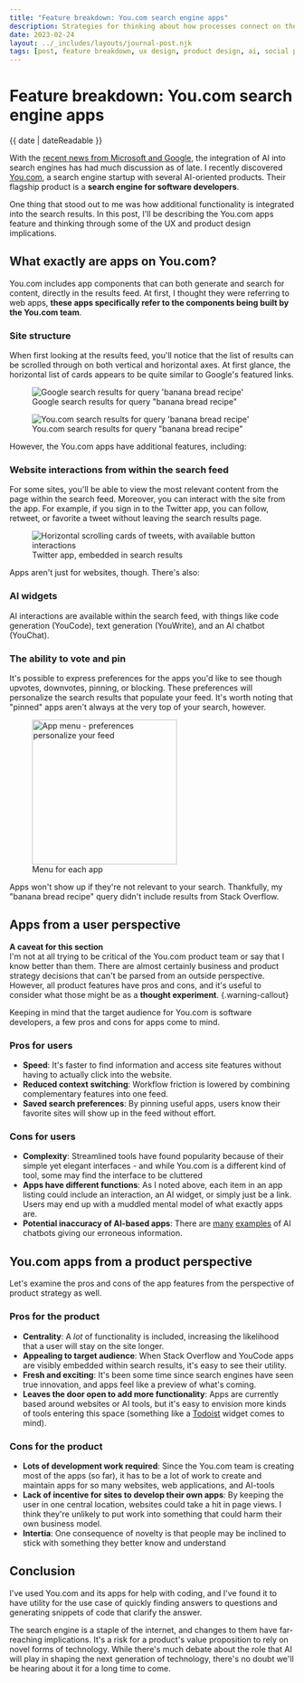 ```yaml
---
title: "Feature breakdown: You.com search engine apps"
description: Strategies for thinking about how processes connect on the broadest level
date: 2023-02-24
layout: ../_includes/layouts/journal-post.njk
tags: [post, feature breakdown, ux design, product design, ai, social posts]
---
```

# Feature breakdown: You.com search engine apps

<time datetime="{{ date | dateIso }}">{{ date | dateReadable }}</time>

With the [recent news from Microsoft and Google](https://www.theguardian.com/technology/2023/feb/21/techscape-google-bard-microsoft-big-ai-search), the integration of AI into search engines has had much discussion as of late. I recently discovered [You.com](you.com), a search engine startup with several AI-oriented products. Their flagship product is a **search engine for software developers**. 

One thing that stood out to me was how additional functionality is integrated into the search results. In this post, I'll be describing the You.com apps feature and thinking through some of the UX and product design implications.

## What exactly are apps on You.com? 

You.com includes app components that can both generate and search for content, directly in the results feed. At first, I thought they were referring to web apps, **these apps specifically refer to the components being built by the You.com team**.  

### Site structure

When first looking at the results feed, you'll notice that the list of results can be scrolled through on both vertical and horizontal axes.  At first glance, the horizontal list of cards appears to be quite similar to Google's featured links.  

<figure>
<img src="../../assets/images/you-search/google-search-banana-bread.webp" alt="Google search results for query 'banana bread recipe'" width="auto" height="auto">
<figcaption>Google search results for query "banana bread recipe"</figcaption>
</figure>

<figure>
<img src="../../assets/images/you-search/you-search-engine-results.webp" alt="You.com search results for query 'banana bread recipe'" width="auto" height="auto">
<figcaption>You.com search results for query "banana bread recipe"</figcaption>
</figure>

However, the You.com apps have additional features, including:

### Website interactions from within the search feed

For some sites, you'll be able to view the most relevant content from the page within the search feed. Moreover, you can interact with the site from the app. For example, if you sign in to the Twitter app, you can follow, retweet, or favorite a tweet without leaving the search results page.

<figure>
<img src="../../assets/images/you-search/you-twitter-app.webp" alt="Horizontal scrolling cards of tweets, with available button interactions" width="auto" height="auto">
<figcaption>Twitter app, embedded in search results</figcaption>
</figure>

Apps aren't just for websites, though. There's also:

### AI widgets

AI interactions are available within the search feed, with things like code generation (YouCode), text generation (YouWrite), and an AI chatbot (YouChat).

### The ability to vote and pin

It's possible to express preferences for the apps you'd like to see though upvotes, downvotes, pinning, or blocking. These preferences will personalize the search results that populate your feed. It's worth noting that "pinned" apps aren't always at the very top of your search, however.

<figure>
<img src="../../assets/images/you-search/you-app-menu.webp" alt="App menu - preferences personalize your feed" style="width: 16rem; height: auto" >
<figcaption>Menu for each app</figcaption>
</figure>


Apps won't show up if they're not relevant to your search. Thankfully, my "banana bread recipe" query didn't include results from Stack Overflow.

## Apps from a user perspective

**A caveat for this section** <br> I'm not at all trying to be critical of the You.com product team or say that I know better than them. There are almost certainly business and product strategy decisions that can't be parsed from an outside perspective. However, all product features have pros and cons, and it's useful to consider what those might be as a **thought experiment**. {.warning-callout} 

Keeping in mind that the target audience for You.com is software developers, a few pros and cons for apps come to mind.

### Pros for users

- **Speed**: It's faster to find information and access site features without having to actually click into the website.
- **Reduced context switching**: Workflow friction is lowered by combining complementary features into one feed.
- **Saved search preferences**: By pinning useful apps, users know their favorite sites will show up in the feed without effort.

### Cons for users

- **Complexity**: Streamlined tools have found popularity because of their simple yet elegant interfaces - and while You.com is a different kind of tool, some may find the interface to be cluttered
- **Apps have different functions**: As I noted above, each item in an app listing could include an interaction, an AI widget, or simply just be a link. Users may end up with a muddled mental model of what exactly apps are.
- **Potential inaccuracy of AI-based apps**: There are [many](https://www.cnn.com/2023/02/08/tech/google-ai-bard-demo-error/index.html) [examples](https://www.cnet.com/tech/services-and-software/search-engine-you-com-launches-chatgpt-style-chatbot) of AI chatbots giving our erroneous information.

## You.com apps from a product perspective

Let's examine the pros and cons of the app features from the perspective of product strategy as well.

### Pros for the product

- **Centrality**: A *lot* of functionality is included, increasing the likelihood that a user will stay on the site longer.
- **Appealing to target audience**: When Stack Overflow and YouCode apps are visibly embedded within search results, it's easy to see their utility.
- **Fresh and exciting**: It's been some time since search engines have seen true innovation, and apps feel like a preview of what's coming.
- **Leaves the door open to add more functionality**: Apps are currently based around websites or AI tools, but it's easy to envision more kinds of tools entering this space (something like a [Todoist](https://todoist.com/home) widget comes to mind).

### Cons for the product

- **Lots of development work required**: Since the You.com team is creating most of the apps (so far), it has to be a lot of work to create and maintain apps for so many websites, web applications, and AI-tools
- **Lack of incentive for sites to develop their own apps**: By keeping the user in one central location, websites could take a hit in page views. I think they're unlikely to put work into something that could harm their own business model.
- **Intertia**: One consequence of novelty is that people may be inclined to stick with something they better know and understand

## Conclusion

I've used You.com and its apps for help with coding, and I've found it to have utility for the use case of quickly finding answers to questions and generating snippets of code that clarify the answer.

The search engine is a staple of the internet, and changes to them have far-reaching implications. It's a risk for a product's value proposition to rely on novel forms of technology. While there's much debate about the role that AI will play in shaping the next generation of technology, there's no doubt we'll be hearing about it for a long time to come.
